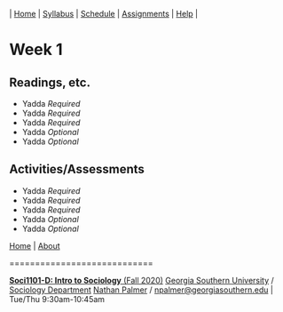 | [Home](https://ishimby.github.io/Soc101/) | [Syllabus](https://ishimby.github.io/syllabus.html) | [Schedule](https://ishimby.github.io/schedule.html) | [Assignments](https://ishimby.github.io/assignments.html) | [Help](https://ishimby.github.io/syllabus.html) |


# Week 1

## Readings, etc.

* Yadda _Required_
* Yadda _Required_
* Yadda _Required_
* Yadda _Optional_
* Yadda _Optional_


## Activities/Assessments

* Yadda _Required_
* Yadda _Required_
* Yadda _Required_
* Yadda _Optional_
* Yadda _Optional_




[Home](https://ishimby.github.io/Soc101/) | [About](https://ishimby.github.io/Soc101/About.html)

============================

[**Soci1101-D: Intro to Sociology** (Fall 2020)](https://ishimby.github.io/Soc101/)
[Georgia Southern University](https://www.georgiasouthern.edu/) / [Sociology Department](https://cbss.georgiasouthern.edu/socianth/)
[Nathan Palmer](www.natepalmer.org) / [npalmer@georgiasouthern.edu](mailto:npalmer@georgiasouthern.edu) | Tue/Thu 9:30am-10:45am